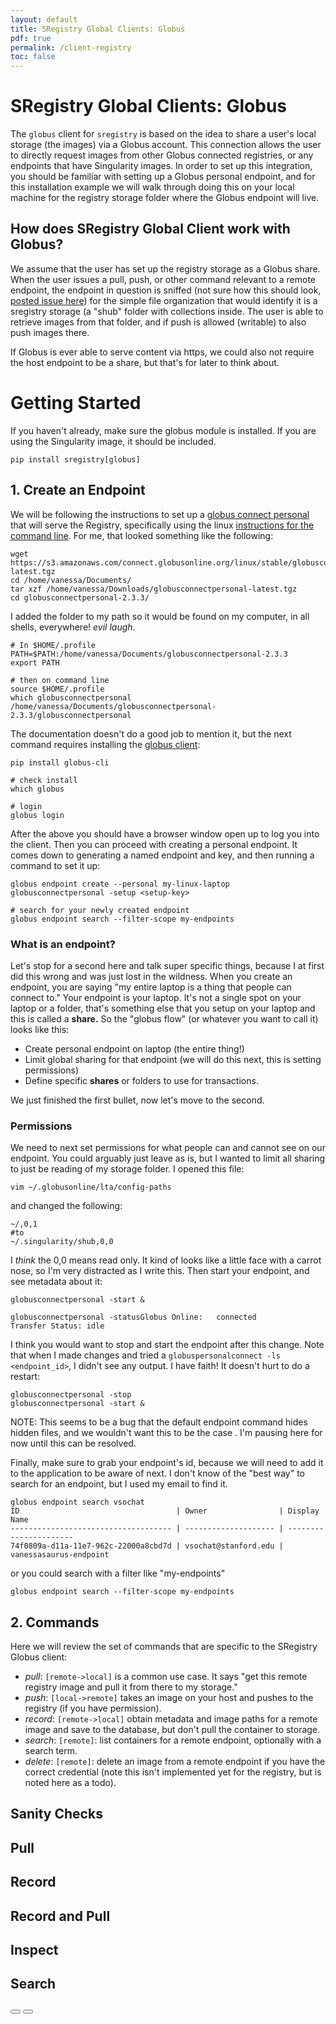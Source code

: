 ```yaml
---
layout: default
title: SRegistry Global Clients: Globus
pdf: true
permalink: /client-registry
toc: false
---
```


# SRegistry Global Clients: Globus
The `globus` client for `sregistry` is based on the idea to share a user's local storage (the images) via a Globus account. This connection allows the user to directly request images from other Globus connected registries, or any endpoints that have Singularity images. In order to set up this integration, you should be familiar with setting up a Globus personal endpoint, and for this installation example we will walk through doing this on your local machine for the registry storage folder where the Globus endpoint will live.

## How does SRegistry Global Client work with Globus?
We assume that the user has set up the registry storage as a Globus share. When the user issues a pull, push, or other command relevant to a remote endpoint, the endpoint in question is sniffed (not sure how this should look, [posted issue here](https://github.com/globus/globus-sdk-python/issues/270)) for the simple file organization that would identify it is a sregistry storage (a "shub" folder with collections inside. The user is able to retrieve images from that folder, and if push is allowed (writable) to also push images there.

If Globus is ever able to serve content via https, we could also not require the host endpoint to be a share, but that's for later to think about.

# Getting Started
If you haven't already, make sure the globus module is installed. If you are using the Singularity image, it should be included.

```
pip install sregistry[globus]
```

## 1. Create an Endpoint
We will be following the instructions to set up a [globus connect personal](https://www.globus.org/globus-connect-personal) that will serve the Registry, specifically using the linux [instructions for the command line](https://docs.globus.org/how-to/globus-connect-personal-linux/#globus-connect-personal-cli). For me, that looked something like the following:

```
wget https://s3.amazonaws.com/connect.globusonline.org/linux/stable/globusconnectpersonal-latest.tgz
cd /home/vanessa/Documents/
tar xzf /home/vanessa/Downloads/globusconnectpersonal-latest.tgz 
cd globusconnectpersonal-2.3.3/
```

I added the folder to my path so it would be found on my computer, in all shells, everywhere! *evil laugh*.

```
# In $HOME/.profile
PATH=$PATH:/home/vanessa/Documents/globusconnectpersonal-2.3.3
export PATH

# then on command line
source $HOME/.profile
which globusconnectpersonal 
/home/vanessa/Documents/globusconnectpersonal-2.3.3/globusconnectpersonal
```

The documentation doesn't do a good job to mention it, but the next command requires installing the [globus client](https://docs.globus.org/cli/installation/):

```
pip install globus-cli

# check install 
which globus

# login
globus login
```

After the above you should have a browser window open up to log you into the client. Then you can proceed with creating a personal endpoint. It comes down to generating a named endpoint and key, and then running a command to set it up:

```
globus endpoint create --personal my-linux-laptop
globusconnectpersonal -setup <setup-key>

# search for your newly created endpoint
globus endpoint search --filter-scope my-endpoints
```

### What is an endpoint?
Let's stop for a second here and talk super specific things, because I at first did this wrong and was just lost in the wildness. When you create an endpoint, you are saying "my entire laptop is a thing that people can connect to." Your endpoint is your laptop. It's not a single spot on your laptop or a folder, that's something else that you setup on your laptop and this is called a **share.** So the "globus flow" (or whatever you want to call it) looks like this:

 - Create personal endpoint on laptop (the entire thing!)
 - Limit global sharing for that endpoint (we will do this next, this is setting permissions)
 - Define specific **shares** or folders to use for transactions.

We just finished the first bullet, now let's move to the second.

### Permissions
We need to next set permissions for what people can and cannot see on our endpoint. You could arguably just leave as is, but I wanted to limit all sharing to just be reading of my storage folder. I opened this file:

```
vim ~/.globusonline/lta/config-paths
```

and changed the following:

```
~/,0,1
#to
~/.singularity/shub,0,0
```

I *think* the 0,0 means read only. It kind of looks like a little face with a carrot nose, so I'm very distracted as I write this. Then start your endpoint, and see metadata about it:

```
globusconnectpersonal -start &

globusconnectpersonal -statusGlobus Online:   connected
Transfer Status: idle
```

I think you would want to stop and start the endpoint after this change. Note that when I made changes and tried a `globuspersonalconnect -ls <endpoint_id>`, I didn't see any output. I have faith! It doesn't hurt to do a restart:

```
globusconnectpersonal -stop
globusconnectpersonal -start &
```

NOTE: This seems to be a bug that the default endpoint command hides hidden files, and we wouldn't want this to be the case . I'm pausing here for now until this can be resolved.

Finally, make sure to grab your endpoint's id, because we will need to add it to the application to be aware of next. I don't know of the "best way" to search for an endpoint, but I used my email to find it.

```
globus endpoint search vsochat
ID                                   | Owner                | Display Name          
------------------------------------ | -------------------- | ----------------------
74f0809a-d11a-11e7-962c-22000a8cbd7d | vsochat@stanford.edu | vanessasaurus-endpoint
```

or you could search with a filter like "my-endpoints"

```
globus endpoint search --filter-scope my-endpoints
```

## 2. Commands
Here we will review the set of commands that are specific to the SRegistry Globus client:

 - *pull*: `[remote->local]` is a common use case. It says "get this remote registry image and pull it from there to my storage."
 - *push*: `[local->remote]` takes an image on your host and pushes to the registry (if you have permission).
 - *record*: `[remote->local]` obtain metadata and image paths for a remote image and save to the database, but don't pull the container to storage.
 - *search*: `[remote]`: list containers for a remote endpoint, optionally with a search term.
 - *delete*: `[remote]`: delete an image from a remote endpoint if you have the correct credential (note this isn't implemented yet for the registry, but is noted here as a todo).


## Sanity Checks

## Pull

## Record

## Record and Pull

## Inspect

## Search

<div>
    <a href="/sregistry-cli/"><button class="previous-button btn btn-primary"><i class="fa fa-chevron-left"></i> </button></a>
    <a href="/sregistry-cli/client-hub.html"><button class="next-button btn btn-primary"><i class="fa fa-chevron-right"></i> </button></a>
</div><br>
